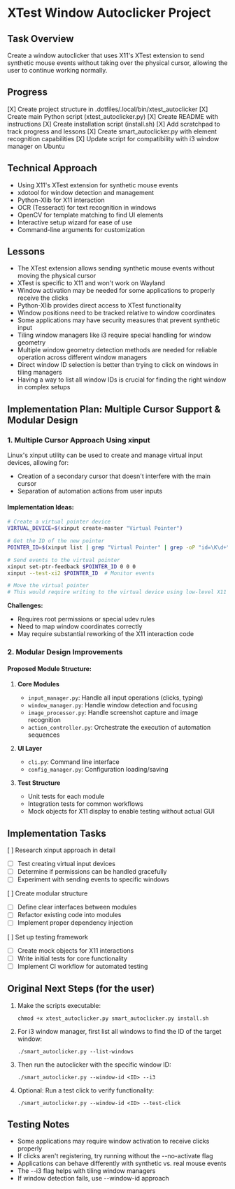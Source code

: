 # XTest Window Autoclicker Project

## Task Overview
Create a window autoclicker that uses X11's XTest extension to send synthetic mouse events without taking over the physical cursor, allowing the user to continue working normally.

## Progress
[X] Create project structure in .dotfiles/.local/bin/xtest_autoclicker
[X] Create main Python script (xtest_autoclicker.py)
[X] Create README with instructions
[X] Create installation script (install.sh)
[X] Add scratchpad to track progress and lessons
[X] Create smart_autoclicker.py with element recognition capabilities
[X] Update script for compatibility with i3 window manager on Ubuntu

## Technical Approach
- Using X11's XTest extension for synthetic mouse events
- xdotool for window detection and management
- Python-Xlib for X11 interaction
- OCR (Tesseract) for text recognition in windows
- OpenCV for template matching to find UI elements
- Interactive setup wizard for ease of use
- Command-line arguments for customization

## Lessons
- The XTest extension allows sending synthetic mouse events without moving the physical cursor
- XTest is specific to X11 and won't work on Wayland
- Window activation may be needed for some applications to properly receive the clicks
- Python-Xlib provides direct access to XTest functionality
- Window positions need to be tracked relative to window coordinates
- Some applications may have security measures that prevent synthetic input
- Tiling window managers like i3 require special handling for window geometry
- Multiple window geometry detection methods are needed for reliable operation across different window managers
- Direct window ID selection is better than trying to click on windows in tiling managers
- Having a way to list all window IDs is crucial for finding the right window in complex setups

## Implementation Plan: Multiple Cursor Support & Modular Design

### 1. Multiple Cursor Approach Using xinput

Linux's xinput utility can be used to create and manage virtual input devices, allowing for:

- Creation of a secondary cursor that doesn't interfere with the main cursor
- Separation of automation actions from user inputs

#### Implementation Ideas:

```bash
# Create a virtual pointer device
VIRTUAL_DEVICE=$(xinput create-master "Virtual Pointer")

# Get the ID of the new pointer
POINTER_ID=$(xinput list | grep "Virtual Pointer" | grep -oP "id=\K\d+")

# Send events to the virtual pointer
xinput set-ptr-feedback $POINTER_ID 0 0 0
xinput --test-xi2 $POINTER_ID  # Monitor events

# Move the virtual pointer
# This would require writing to the virtual device using low-level X11 APIs
```

**Challenges:**
- Requires root permissions or special udev rules
- Need to map window coordinates correctly
- May require substantial reworking of the X11 interaction code

### 2. Modular Design Improvements

#### Proposed Module Structure:

1. **Core Modules**
   - `input_manager.py`: Handle all input operations (clicks, typing)
   - `window_manager.py`: Handle window detection and focusing
   - `image_processor.py`: Handle screenshot capture and image recognition
   - `action_controller.py`: Orchestrate the execution of automation sequences

2. **UI Layer**
   - `cli.py`: Command line interface
   - `config_manager.py`: Configuration loading/saving

3. **Test Structure**
   - Unit tests for each module
   - Integration tests for common workflows
   - Mock objects for X11 display to enable testing without actual GUI

## Implementation Tasks

[ ] Research xinput approach in detail
   - [ ] Test creating virtual input devices
   - [ ] Determine if permissions can be handled gracefully
   - [ ] Experiment with sending events to specific windows

[ ] Create modular structure
   - [ ] Define clear interfaces between modules
   - [ ] Refactor existing code into modules
   - [ ] Implement proper dependency injection

[ ] Set up testing framework
   - [ ] Create mock objects for X11 interactions
   - [ ] Write initial tests for core functionality
   - [ ] Implement CI workflow for automated testing

## Original Next Steps (for the user)
1. Make the scripts executable: 
   ```
   chmod +x xtest_autoclicker.py smart_autoclicker.py install.sh
   ```

2. For i3 window manager, first list all windows to find the ID of the target window:
   ```
   ./smart_autoclicker.py --list-windows
   ```

3. Then run the autoclicker with the specific window ID:
   ```
   ./smart_autoclicker.py --window-id <ID> --i3
   ```

4. Optional: Run a test click to verify functionality:
   ```
   ./smart_autoclicker.py --window-id <ID> --test-click
   ```

## Testing Notes
- Some applications may require window activation to receive clicks properly
- If clicks aren't registering, try running without the --no-activate flag
- Applications can behave differently with synthetic vs. real mouse events
- The --i3 flag helps with tiling window managers
- If window detection fails, use --window-id approach
